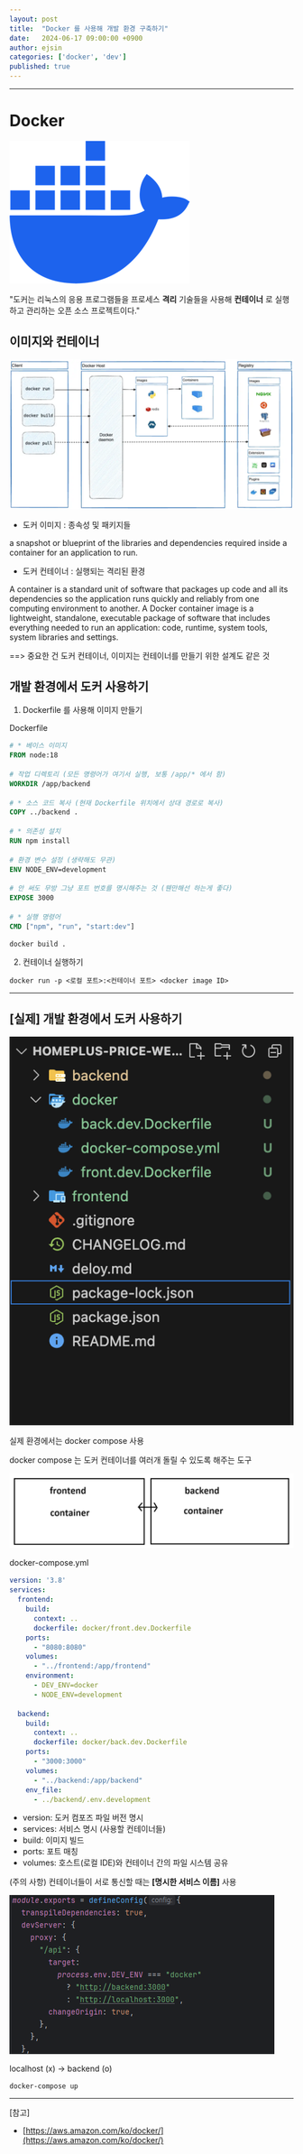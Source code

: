 ```yaml
---
layout: post
title:  "Docker 를 사용해 개발 환경 구축하기"
date:   2024-06-17 09:00:00 +0900
author: ejsin
categories: ['docker', 'dev']
published: true
---
```

<hr />

# Docker

![docker-logo.png](/assets/images/ejsin/docker_dev/docker-logo.png)

"도커는 리눅스의 응용 프로그램들을 프로세스 **격리** 기술들을 사용해 **컨테이너** 로 실행하고 관리하는 오픈 소스 프로젝트이다."

## 이미지와 컨테이너

![docker-architecture.png](/assets/images/ejsin/docker_dev/docker-architecture.png)

- 도커 이미지 : 종속성 및 패키지들

a snapshot or blueprint of the libraries and dependencies required inside a container for an application to run.

- 도커 컨테이너 : 실행되는 격리된 환경

A container is a standard unit of software that packages up code and all its dependencies so the application runs quickly and reliably from one computing environment to another. A Docker container image is a lightweight, standalone, executable package of software that includes everything needed to run an application: code, runtime, system tools, system libraries and settings.

==> 중요한 건 도커 컨테이너, 이미지는 컨테이너를 만들기 위한 설계도 같은 것

## 개발 환경에서 도커 사용하기

1. Dockerfile 를 사용해 이미지 만들기

Dockerfile

```Dockerfile
# * 베이스 이미지
FROM node:18

# 작업 디렉토리 (모든 명령어가 여기서 실행, 보통 /app/* 에서 함)
WORKDIR /app/backend

# * 소스 코드 복사 (현재 Dockerfile 위치에서 상대 경로로 복사)
COPY ../backend .

# * 의존성 설치
RUN npm install

# 환경 변수 설정 (생략해도 무관)
ENV NODE_ENV=development

# 안 써도 무방 그냥 포트 번호를 명시해주는 것 (웬만해선 하는게 좋다)
EXPOSE 3000

# * 실행 명령어
CMD ["npm", "run", "start:dev"]
```

```
docker build .
```

2. 컨테이너 실행하기
```
docker run -p <로컬 포트>:<컨테이너 포트> <docker image ID>
```
---

## [실제] 개발 환경에서 도커 사용하기

![directory-structure.png](/assets/images/ejsin/docker_dev/directory-structure.png)

실제 환경에서는 docker compose 사용

docker compose 는 도커 컨테이너를 여러개 돌릴 수 있도록 해주는 도구

![container.png](/assets/images/ejsin/docker_dev/container.png)

docker-compose.yml

```yml
version: '3.8'
services:
  frontend:
    build:
      context: ..
      dockerfile: docker/front.dev.Dockerfile
    ports:
      - "8080:8080"
    volumes:
      - "../frontend:/app/frontend"
    environment:
      - DEV_ENV=docker
      - NODE_ENV=development

  backend:
    build:
      context: ..
      dockerfile: docker/back.dev.Dockerfile
    ports:
      - "3000:3000"
    volumes:
      - "../backend:/app/backend"
    env_file:
      - ../backend/.env.development

```

- version: 도커 컴포즈 파일 버전 명시
- services: 서비스 명시 (사용할 컨테이너들)
- build: 이미지 빌드
- ports: 포트 매칭
- volumes: 호스트(로컬 IDE)와 컨테이너 간의 파일 시스템 공유

(주의 사항)
컨테이너들이 서로 통신할 때는 **[명시한 서비스 이름]** 사용

![problem.png](/assets/images/ejsin/docker_dev/problem.png)

localhost (x) -> backend (o)

```
docker-compose up
```

---

[참고]

- [https://aws.amazon.com/ko/docker/](https://aws.amazon.com/ko/docker/)
